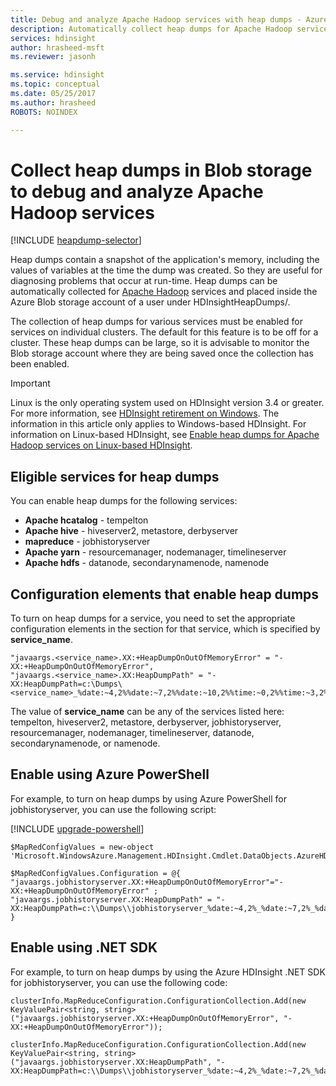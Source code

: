 ```yaml
---
title: Debug and analyze Apache Hadoop services with heap dumps - Azure 
description: Automatically collect heap dumps for Apache Hadoop services and place inside the Azure Blob storage account for debugging and analysis.
services: hdinsight
author: hrasheed-msft
ms.reviewer: jasonh

ms.service: hdinsight
ms.topic: conceptual
ms.date: 05/25/2017
ms.author: hrasheed
ROBOTS: NOINDEX

---
```

# Collect heap dumps in Blob storage to debug and analyze Apache Hadoop services
[!INCLUDE [heapdump-selector](../../includes/hdinsight-selector-heap-dump.md)]

Heap dumps contain a snapshot of the application's memory, including the values of variables
at the time the dump was created. So they are useful for diagnosing problems that occur
at run-time. Heap dumps can be automatically collected for [Apache Hadoop](https://hadoop.apache.org/) services and placed inside
the Azure Blob storage account of a user under HDInsightHeapDumps/.

The collection of heap dumps for various services must be enabled for services on individual
clusters. The default for this feature is to be off for a cluster. These heap dumps can be
large, so it is advisable to monitor the Blob storage account where they are being saved
once the collection has been enabled.

> [!IMPORTANT]  
> Linux is the only operating system used on HDInsight version 3.4 or greater. For more information, see [HDInsight retirement on Windows](hdinsight-component-versioning.md#hdinsight-windows-retirement). The information in this article only applies to Windows-based HDInsight. 
> For information on Linux-based HDInsight, see [Enable heap dumps for Apache Hadoop services on
> Linux-based HDInsight](hdinsight-hadoop-collect-debug-heap-dump-linux.md).


## Eligible services for heap dumps
You can enable heap dumps for the following services:

* **Apache hcatalog** - tempelton
* **Apache hive** - hiveserver2, metastore, derbyserver
* **mapreduce** - jobhistoryserver
* **Apache yarn** - resourcemanager, nodemanager, timelineserver
* **Apache hdfs** - datanode, secondarynamenode, namenode

## Configuration elements that enable heap dumps
To turn on heap dumps for a service, you need to set the appropriate configuration elements
in the section for that service, which is specified by **service_name**.

    "javaargs.<service_name>.XX:+HeapDumpOnOutOfMemoryError" = "-XX:+HeapDumpOnOutOfMemoryError",
    "javaargs.<service_name>.XX:HeapDumpPath" = "-XX:HeapDumpPath=c:\Dumps\<service_name>_%date:~4,2%%date:~7,2%%date:~10,2%%time:~0,2%%time:~3,2%%time:~6,2%.hprof"

The value of **service_name** can be any of the services listed here:
tempelton, hiveserver2, metastore, derbyserver, jobhistoryserver, resourcemanager, nodemanager, timelineserver, datanode, secondarynamenode, or namenode.

## Enable using Azure PowerShell
For example, to turn on heap dumps by using Azure PowerShell for jobhistoryserver, you can use the following script:

[!INCLUDE [upgrade-powershell](../../includes/hdinsight-use-latest-powershell.md)]

    $MapRedConfigValues = new-object 'Microsoft.WindowsAzure.Management.HDInsight.Cmdlet.DataObjects.AzureHDInsightMapReduceConfiguration'

    $MapRedConfigValues.Configuration = @{ "javaargs.jobhistoryserver.XX:+HeapDumpOnOutOfMemoryError"="-XX:+HeapDumpOnOutOfMemoryError" ; "javaargs.jobhistoryserver.XX:HeapDumpPath" = "-XX:HeapDumpPath=c:\\Dumps\\jobhistoryserver_%date:~4,2%_%date:~7,2%_%date:~10,2%_%time:~0,2%_%time:~3,2%_%time:~6,2%.hprof" }

## Enable using .NET SDK
For example, to turn on heap dumps by using the Azure HDInsight .NET SDK for jobhistoryserver, you can use the following code:

    clusterInfo.MapReduceConfiguration.ConfigurationCollection.Add(new KeyValuePair<string, string>("javaargs.jobhistoryserver.XX:+HeapDumpOnOutOfMemoryError", "-XX:+HeapDumpOnOutOfMemoryError"));

    clusterInfo.MapReduceConfiguration.ConfigurationCollection.Add(new KeyValuePair<string, string>("javaargs.jobhistoryserver.XX:HeapDumpPath", "-XX:HeapDumpPath=c:\\Dumps\\jobhistoryserver_%date:~4,2%_%date:~7,2%_%date:~10,2%_%time:~0,2%_%time:~3,2%_%time:~6,2%.hprof"));
